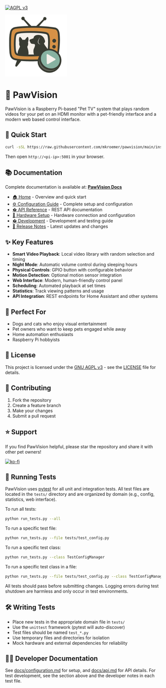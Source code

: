 [![AGPL v3](https://img.shields.io/badge/License-AGPL%20v3-blue.svg)](https://www.gnu.org/licenses/agpl-3.0)

<img src="static/pawvision.png" alt="PawVision Logo" height="200"/>

# 🐾 PawVision

PawVision is a Raspberry Pi-based "Pet TV" system that plays random videos for your pet on an HDMI monitor with a pet-friendly interface and a modern web based control interface.

## 🚀 Quick Start

```bash
curl -sSL https://raw.githubusercontent.com/mkroemer/pawvision/main/install.sh | bash
```

Then open `http://<pi-ip>:5001` in your browser.

## 📚 Documentation

Complete documentation is available at: **[PawVision Docs](https://mkroemer.github.io/PawVision/)**

- [🏠 Home](https://mkroemer.github.io/PawVision/) - Overview and quick start
- [⚙️ Configuration Guide](https://mkroemer.github.io/PawVision/configuration.html) - Complete setup and configuration
- [� API Reference](https://mkroemer.github.io/PawVision/api.html) - REST API documentation
- [🔧 Hardware Setup](https://mkroemer.github.io/PawVision/hardware.html) - Hardware connection and configuration
- [� Development](https://mkroemer.github.io/PawVision/development.html) - Development and testing guide
- [🚀 Release Notes](https://mkroemer.github.io/PawVision/releases.html) - Latest updates and changes

## ✨ Key Features

- **Smart Video Playback**: Local video library with random selection and timing
- **Night Mode**: Automatic volume control during sleeping hours
- **Physical Controls**: GPIO button with configurable behavior
- **Motion Detection**: Optional motion sensor integration
- **Web Interface**: Modern, human-friendly control panel
- **Scheduling**: Automated playback at set times
- **Statistics**: Track viewing patterns and usage
- **API Integration**: REST endpoints for Home Assistant and other systems

## 🎯 Perfect For

- Dogs and cats who enjoy visual entertainment
- Pet owners who want to keep pets engaged while away
- Home automation enthusiasts
- Raspberry Pi hobbyists

## 📄 License

This project is licensed under the [GNU AGPL v3](https://www.gnu.org/licenses/agpl-3.0) - see the [LICENSE](LICENSE) file for details.

## 🤝 Contributing

1. Fork the repository
2. Create a feature branch
3. Make your changes
4. Submit a pull request

## ⭐ Support

If you find PawVision helpful, please star the repository and share it with other pet owners!

[![ko-fi](https://ko-fi.com/img/githubbutton_sm.svg)](https://ko-fi.com/S6S41AWBB8)

## 🧪 Running Tests

PawVision uses [pytest](https://docs.pytest.org/) for all unit and integration tests. All test files are located in the `tests/` directory and are organized by domain (e.g., config, statistics, web interface).

To run all tests:

```bash
python run_tests.py --all
```

To run a specific test file:

```bash
python run_tests.py --file tests/test_config.py
```

To run a specific test class:

```bash
python run_tests.py --class TestConfigManager
```

To run a specific test class in a file:

```bash
python run_tests.py --file tests/test_config.py --class TestConfigManager
```

All tests should pass before submitting changes. Logging errors during test shutdown are harmless and only occur in test environments.

## 🛠️ Writing Tests

- Place new tests in the appropriate domain file in `tests/`
- Use the `unittest` framework (pytest will auto-discover)
- Test files should be named `test_*.py`
- Use temporary files and directories for isolation
- Mock hardware and external dependencies for reliability

## 🧑‍💻 Developer Documentation

See [docs/configuration.md](docs/configuration.md) for setup, and [docs/api.md](docs/api.md) for API details. For test development, see the section above and the developer notes in each test file.
